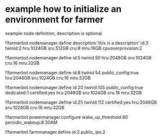 
# example how to initialize an environment for farmer


example node definition, description is optional

!!farmerbot.nodemanager.define
    description:'this is a description'
    id:3 
    twinid:2
    hru:1024GB
    sru:512GB
    cru:8
    mru:16GB
    cpuoverprovision:2

!!farmerbot.nodemanager.define
    id:5
    twinid:50
    hru:2048GB
    sru:1024GB
    cru:16
    mru:32GB

!!farmerbot.nodemanager.define
    id:8
    twinid:54
    public_config:true
    hru:2048GB
    sru:1024GB
    cru:16
    mru:32GB

!!farmerbot.nodemanager.define
    id:20
    twinid:105
    public_config:true
    dedicated:1
    certified:yes
    hru:2048GB
    sru:1024GB
    cru:16
    mru:32GB

!!farmerbot.nodemanager.define
    id:25
    twinid:112
    certified:yes
    hru:2048GB
    sru:1024GB
    cru:16
    mru:32GB


!!farmerbot.powermanager.configure
    wake_up_threshold:80
    periodic_wakeup:8:30AM


!!farmerbot.farmmanager.define
    id:3
    public_ips:2